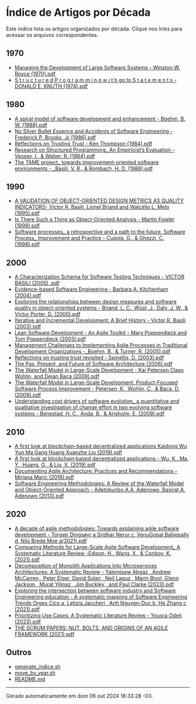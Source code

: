 # Índice de Artigos por Década

Este índice lista os artigos organizados por década. Clique nos links para acessar os arquivos correspondentes.

## 1970

- [Managing the Development of Large Software Systems - Winston W. Royce (1970).pdf](./1970/Managing%20the%20Development%20of%20Large%20Software%20Systems%20-%20Winston%20W.%20Royce%20(1970).pdf)
- [S t r u c t u r e d P r o g r a m m i n g w i t h go to S t a t e m e n t s - DONALD E. KNUTH (1974).pdf](./1970/S%20t%20r%20u%20c%20t%20u%20r%20e%20d%20P%20r%20o%20g%20r%20a%20m%20m%20i%20n%20g%20w%20i%20t%20h%20go%20to%20S%20t%20a%20t%20e%20m%20e%20n%20t%20s%20-%20DONALD%20E.%20KNUTH%20(1974).pdf)

## 1980

- [A spiral model of software development and enhancement - Boehm, B. W. (1988).pdf](./1980/A%20spiral%20model%20of%20software%20development%20and%20enhancement%20-%20Boehm,%20B.%20W.%20(1988).pdf)
- [No Silver Bullet Essence and Accidents of Software Engineering - Frederick P. Brooks, Jr (1986).pdf](./1980/No%20Silver%20Bullet%20Essence%20and%20Accidents%20of%20Software%20Engineering%20-%20Frederick%20P.%20Brooks,%20Jr%20(1986).pdf)
- [Reflections on Trusting Trust - Ken Thompson (1984).pdf](./1980/Reflections%20on%20Trusting%20Trust%20-%20Ken%20Thompson%20(1984).pdf)
- [Research on Structured Programming_ An Empiricist’s Evaluation - Vessey, I., & Weber, R. (1984).pdf](./1980/Research%20on%20Structured%20Programming_%20An%20Empiricist’s%20Evaluation%20-%20Vessey,%20I.,%20&%20Weber,%20R.%20(1984).pdf)
- [The TAME project_ towards improvement-oriented software environments - _Basili, V. R., & Rombach, H. D. (1988).pdf](./1980/The%20TAME%20project_%20towards%20improvement-oriented%20software%20environments%20-%20_Basili,%20V.%20R.,%20&%20Rombach,%20H.%20D.%20(1988).pdf)

## 1990

- [A VALIDATION OF OBJECT-ORIENTED DESIGN METRICS AS QUALITY INDICATORS- Victor R. Basili, Lionel Briand and Walcélio L. Melo (1995).pdf](./1990/A%20VALIDATION%20OF%20OBJECT-ORIENTED%20DESIGN%20METRICS%20AS%20QUALITY%20INDICATORS-%20Victor%20R.%20Basili,%20Lionel%20Briand%20and%20Walcélio%20L.%20Melo%20(1995).pdf)
- [Is There Such a Thing as Object-Oriented Analysis - Martin Fowler (1999).pdf](./1990/Is%20There%20Such%20a%20Thing%20as%20Object-Oriented%20Analysis%20-%20Martin%20Fowler%20(1999).pdf)
- [Software processes_ a retrospective and a path to the future. Software Process_ Improvement and Practice - Cugola, G., & Ghezzi, C. (1998).pdf](./1990/Software%20processes_%20a%20retrospective%20and%20a%20path%20to%20the%20future.%20Software%20Process_%20Improvement%20and%20Practice%20-%20Cugola,%20G.,%20&%20Ghezzi,%20C.%20(1998).pdf)

## 2000

- [A Characterization Schema for Software Testing Techniques - VICTOR BASILI (2005) .pdf](./2000/A%20Characterization%20Schema%20for%20Software%20Testing%20Techniques%20-%20VICTOR%20BASILI%20(2005)%20.pdf)
- [Evidence-based Software Engineering - Barbara A. Kitchenham (2004).pdf](./2000/Evidence-based%20Software%20Engineering%20-%20Barbara%20A.%20Kitchenham%20(2004).pdf)
- [Exploring the relationships between design measures and software quality in object-oriented systems - Briand, L. C., Wüst, J., Daly, J. W., & Victor Porter, D. (2000).pdf](./2000/Exploring%20the%20relationships%20between%20design%20measures%20and%20software%20quality%20in%20object-oriented%20systems%20-%20Briand,%20L.%20C.,%20Wüst,%20J.,%20Daly,%20J.%20W.,%20&%20Victor%20Porter,%20D.%20(2000).pdf)
- [Iterative and Incremental Development: A Brief History - Victor R. Basili (2003).pdf](./2000/Iterative%20and%20Incremental%20Development:%20A%20Brief%20History%20-%20Victor%20R.%20Basili%20(2003).pdf)
- [Lean Software Development - An Agile Toolkit - Mary Poppendieck and Tom Poppendieck (2003).pdf](./2000/Lean%20Software%20Development%20-%20An%20Agile%20Toolkit%20-%20Mary%20Poppendieck%20and%20Tom%20Poppendieck%20(2003).pdf)
- [Management Challenges to Implementing Agile Processes in Traditional Development Organizations -_Boehm, B., & Turner, R. (2005).pdf](./2000/Management%20Challenges%20to%20Implementing%20Agile%20Processes%20in%20Traditional%20Development%20Organizations%20-_Boehm,%20B.,%20&%20Turner,%20R.%20(2005).pdf)
- [Reflections on trusting trust revisited - Spinellis, D. (2003).pdf](./2000/Reflections%20on%20trusting%20trust%20revisited%20-%20Spinellis,%20D.%20(2003).pdf)
- [The Pas, Present, and Future of Software Architecture (2006).pdf](./2000/The%20Pas,%20Present,%20and%20Future%20of%20Software%20Architecture%20(2006).pdf)
- [The Waterfall Model in Large-Scale Development - Kai Petersen Claes Wohlin, and Dejan Baca (2009).pdf](./2000/The%20Waterfall%20Model%20in%20Large-Scale%20Development%20-%20Kai%20Petersen%20Claes%20Wohlin,%20and%20Dejan%20Baca%20(2009).pdf)
- [The Waterfall Model in Large-Scale Development. Product-Focused Software Process Improvement - Petersen, K., Wohlin, C., & Baca, D. (2009).pdf](./2000/The%20Waterfall%20Model%20in%20Large-Scale%20Development.%20Product-Focused%20Software%20Process%20Improvement%20-%20Petersen,%20K.,%20Wohlin,%20C.,%20&%20Baca,%20D.%20(2009).pdf)
- [Understanding cost drivers of software evolution_ a quantitative and qualitative investigation of change effort in two evolving software systems - Benestad, H. C., Anda, B., & Arisholm, E. (2009).pdf](./2000/Understanding%20cost%20drivers%20of%20software%20evolution_%20a%20quantitative%20and%20qualitative%20investigation%20of%20change%20effort%20in%20two%20evolving%20software%20systems%20-%20Benestad,%20H.%20C.,%20Anda,%20B.,%20&%20Arisholm,%20E.%20(2009).pdf)

## 2010

- [A first look at blockchain-based decentralized applications Kaidong Wu Yun Ma Gang Huang Xuanzhe Liu (2019).pdf](./2010/A%20first%20look%20at%20blockchain-based%20decentralized%20applications%20Kaidong%20Wu%20Yun%20Ma%20Gang%20Huang%20Xuanzhe%20Liu%20(2019).pdf)
- [A first look at blockchain‐based decentralized applications - Wu, K., Ma, Y., Huang, G., & Liu, X. (2019).pdf](./2010/A%20first%20look%20at%20blockchain‐based%20decentralized%20applications%20-%20Wu,%20K.,%20Ma,%20Y.,%20Huang,%20G.,%20&%20Liu,%20X.%20(2019).pdf)
- [Documenting Agile Architecture: Practices and Recommendations - Mirjana Maric (2016).pdf](./2010/Documenting%20Agile%20Architecture:%20Practices%20and%20Recommendations%20-%20Mirjana%20Maric%20(2016).pdf)
- [Software Engineering Methodologies: A Review of the Waterfall Model and Object-Oriented Approach - Adetokunbo A.A. Adenowo, Basirat A. Adenowo (2013).pdf](./2010/Software%20Engineering%20Methodologies:%20A%20Review%20of%20the%20Waterfall%20Model%20and%20Object-Oriented%20Approach%20-%20Adetokunbo%20A.A.%20Adenowo,%20Basirat%20A.%20Adenowo%20(2013).pdf)

## 2020

- [A decade of agile methodologies: Towards explaining agile software development - Torgeir Dingsøyr a Sridhar Nerur c, VenuGopal Balijepally d, Nils Brede Moe a(2021).pdf](./2020/A%20decade%20of%20agile%20methodologies:%20Towards%20explaining%20agile%20software%20development%20-%20Torgeir%20Dingsøyr%20a%20Sridhar%20Nerur%20c,%20VenuGopal%20Balijepally%20d,%20Nils%20Brede%20Moe%20a(2021).pdf)
- [Comparing Methods for Large-Scale Agile Software Development_ A Systematic Literature Review -Edison, H., Wang, X., & Conboy, K. (2021).pdf](./2020/Comparing%20Methods%20for%20Large-Scale%20Agile%20Software%20Development_%20A%20Systematic%20Literature%20Review%20-Edison,%20H.,%20Wang,%20X.,%20&%20Conboy,%20K.%20(2021).pdf)
- [Decomposition of Monolith Applications Into Microservices Architectures: A Systematic Review - Yalemisew Abgaz , Andrew McCarren , Peter Elger, David Solan , Neil Lapuz , Marin Bivol, Glenn Jackson , Murat Yilmaz , Jim Buckley , and Paul Clarke (2023).pdf](./2020/Decomposition%20of%20Monolith%20Applications%20Into%20Microservices%20Architectures:%20A%20Systematic%20Review%20-%20Yalemisew%20Abgaz%20,%20Andrew%20McCarren%20,%20Peter%20Elger,%20David%20Solan%20,%20Neil%20Lapuz%20,%20Marin%20Bivol,%20Glenn%20Jackson%20,%20Murat%20Yilmaz%20,%20Jim%20Buckley%20,%20and%20Paul%20Clarke%20(2023).pdf)
- [Exploring the intersection between software industry and Software Engineering education - A systematic mapping of Software Engineering Trends Orges Cico a, Letizia Jaccheri , Anh Nguyen-Duc b, He Zhang c (2021).pdf](./2020/Exploring%20the%20intersection%20between%20software%20industry%20and%20Software%20Engineering%20education%20-%20A%20systematic%20mapping%20of%20Software%20Engineering%20Trends%20Orges%20Cico%20a,%20Letizia%20Jaccheri%20,%20Anh%20Nguyen-Duc%20b,%20He%20Zhang%20c%20(2021).pdf)
- [Prioritizing Use Cases: A Systematic Literature Review - Yousra Odeh (2023).pdf](./2020/Prioritizing%20Use%20Cases:%20A%20Systematic%20Literature%20Review%20-%20Yousra%20Odeh%20(2023).pdf)
- [THE SCRUM PAPERS: NUT, BOLTS, AND ORIGINS OF AN AGILE FRAMEWORK (2021).pdf](./2020/THE%20SCRUM%20PAPERS:%20NUT,%20BOLTS,%20AND%20ORIGINS%20OF%20AN%20AGILE%20FRAMEWORK%20(2021).pdf)

## Outros

- [generate_indice.sh](./generate_indice.sh)
- [move_by_year.sh](./move_by_year.sh)
- [README.md](./README.md)

---

Gerado automaticamente em dom 06 out 2024 18:33:28 -03.
